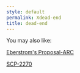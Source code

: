 ```yaml
---
style: default
permalink: Xdead-end
title: dead-end
---
```

You may also like:

[Eberstrom's Proposal-ARC](http://scp-wiki.net/eberstrom-s-proposal-arc)

[SCP-2270](http://scp-wiki.net/scp-2270)
